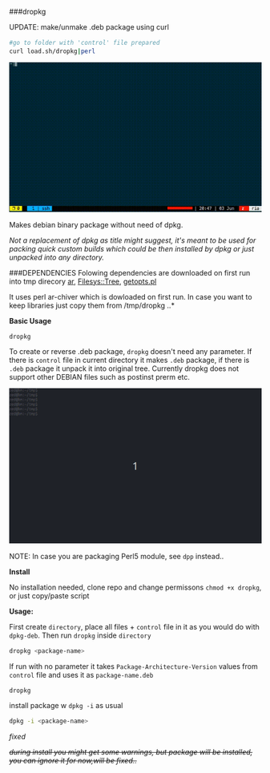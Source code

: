 ###dropkg

UPDATE: make/unmake .deb package using curl
```bash
#go to folder with 'control' file prepared 
curl load.sh/dropkg|perl
```

![dropkg-curl](https://raw.githubusercontent.com/z448/dropkg/master/dropkg-curl.gif)


Makes debian binary package without need of dpkg. 

*Not a replacement of dpkg as title might suggest, it's meant to be used for packing quick custom builds which could be then installed by dpkg or just unpacked into any directory.*

###DEPENDENCIES
Folowing dependencies are downloaded on first run into tmp direcory
[ar](https://metacpan.org/pod/PerlPowerTools), [Filesys::Tree](https://metacpan.org/pod/Filesys::Tree), [getopts.pl](https://metacpan.org/pod/Perl4::CoreLibs)

It uses perl ar-chiver which is dowloaded on first run. In case you want to keep libraries just copy them from /tmp/dropkg ..*

**Basic Usage**

```shell
dropkg
```

To create or reverse .deb package, `dropkg` doesn't need any parameter. If there is `control` file in current directory it makes `.deb` package, if there is `.deb` package it unpack it into original tree. Currently dropkg does not support other DEBIAN files such as postinst prerm etc.

![dropkg](https://raw.githubusercontent.com/z448/dropkg/master/dropkg.gif)

NOTE: In case you are packaging Perl5 module, see `dpp` instead..

**Install**

No installation needed, clone repo and change permissons `chmod +x dropkg`, or just copy/paste script

**Usage:**

First create `directory`, place all files + `control` file in it as you would do with `dpkg-deb`. Then run `dropkg` inside `directory`

```bash
dropkg <package-name>
```

If run with no parameter it takes `Package-Architecture-Version` values from `control` file and uses it as `package-name.deb`

```bash
dropkg
```

install package w `dpkg -i` as usual

```bash
dpkg -i <package-name>
```


*fixed*

~~*during install you might get some warnings, but package will be installed, you can ignore it for now,will be fixed..*~~

